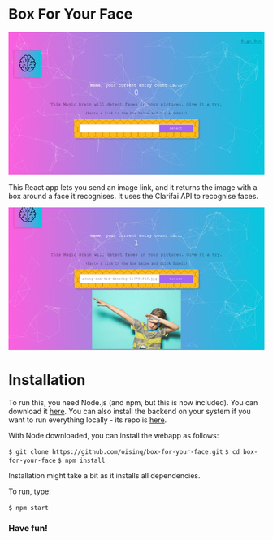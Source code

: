 # Box For Your Face

![alt text](screenshot.png)


This React app lets you send an image link, and it returns the image with a box around a face it recognises. It uses the Clarifai API to recognise faces.


![alt text](screenshot2.png)

# Installation

To run this, you need Node.js (and npm, but this is now included). You can download it [here](https://nodejs.org/en/).
You can also install the backend on your system if you want to run everything locally - its repo is [here](https://github.com/oisinq/box-for-your-face-api).

With Node downloaded, you can install the webapp as follows:
  
  `$ git clone https://github.com/oisinq/box-for-your-face.git`
  `$ cd box-for-your-face`
  `$ npm install`

Installation might take a bit as it installs all dependencies.

To run, type:

  `$ npm start`
  
  
### Have fun!

